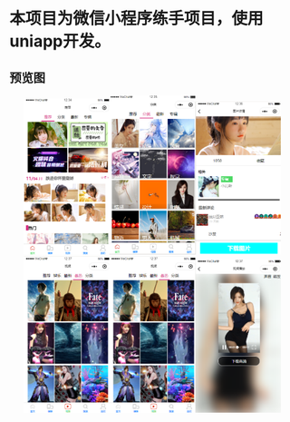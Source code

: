 # 本项目为微信小程序练手项目，使用uniapp开发。  
  
## 预览图
<center class="half">
<img src="https://github.com/ym9710/dnPicture/blob/master/imgX/home.png" width=30%><img src="https://github.com/ym9710/dnPicture/blob/master/imgX/category.png" width=30%><img src="https://github.com/ym9710/dnPicture/blob/master/imgX/imgDetail.png" width=30%>
</center>
<center class="half">
<img src="https://github.com/ym9710/dnPicture/blob/master/imgX/video.png" width=30%><img src="https://github.com/ym9710/dnPicture/blob/master/imgX/video.png" width=30%><img src="https://github.com/ym9710/dnPicture/blob/master/imgX/video_play.png" width=30%>
</center>
